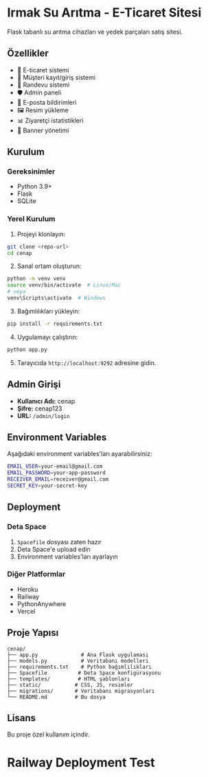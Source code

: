 # Irmak Su Arıtma - E-Ticaret Sitesi

Flask tabanlı su arıtma cihazları ve yedek parçaları satış sitesi.

## Özellikler

- 🛒 E-ticaret sistemi
- 👥 Müşteri kayıt/giriş sistemi
- 📅 Randevu sistemi
- 🛡️ Admin paneli
- 📧 E-posta bildirimleri
- 🖼️ Resim yükleme
- 📊 Ziyaretçi istatistikleri
- 🎨 Banner yönetimi

## Kurulum

### Gereksinimler
- Python 3.9+
- Flask
- SQLite

### Yerel Kurulum

1. Projeyi klonlayın:
```bash
git clone <repo-url>
cd cenap
```

2. Sanal ortam oluşturun:
```bash
python -m venv venv
source venv/bin/activate  # Linux/Mac
# veya
venv\Scripts\activate  # Windows
```

3. Bağımlılıkları yükleyin:
```bash
pip install -r requirements.txt
```

4. Uygulamayı çalıştırın:
```bash
python app.py
```

5. Tarayıcıda `http://localhost:9292` adresine gidin.

## Admin Girişi

- **Kullanıcı Adı:** cenap
- **Şifre:** cenap123
- **URL:** `/admin/login`

## Environment Variables

Aşağıdaki environment variables'ları ayarabilirsiniz:

```bash
EMAIL_USER=your-email@gmail.com
EMAIL_PASSWORD=your-app-password
RECEIVER_EMAIL=receiver@gmail.com
SECRET_KEY=your-secret-key
```

## Deployment

### Deta Space

1. `Spacefile` dosyası zaten hazır
2. Deta Space'e upload edin
3. Environment variables'ları ayarlayın

### Diğer Platformlar

- Heroku
- Railway
- PythonAnywhere
- Vercel

## Proje Yapısı

```
cenap/
├── app.py              # Ana Flask uygulaması
├── models.py           # Veritabanı modelleri
├── requirements.txt    # Python bağımlılıkları
├── Spacefile          # Deta Space konfigürasyonu
├── templates/         # HTML şablonları
├── static/           # CSS, JS, resimler
├── migrations/       # Veritabanı migrasyonları
└── README.md         # Bu dosya
```

## Lisans

Bu proje özel kullanım içindir. 

# Railway Deployment Test
